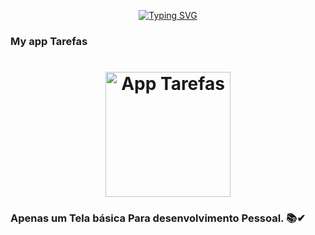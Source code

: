 <div id="badges"  align="center">

[![Typing SVG](https://pt.bloggif.com/tmp/1037e4f32c537d0efbccefb4a8ee624f/text.gif?1656380790)](https://github.com/Lucas-marques98)

  </div>






### My app Tarefas
<h1 align="center">
    <img alt="App Tarefas" src="https://fv9-3.failiem.lv/thumb_show.php?i=kp7ywr7ep&view" width="200px" />
</h1>



### Apenas um Tela básica Para desenvolvimento Pessoal. 📚✔
